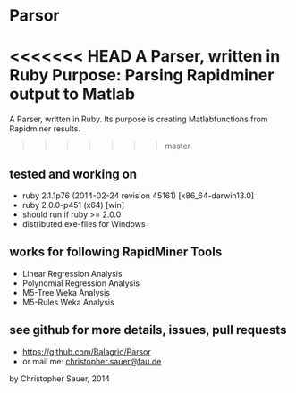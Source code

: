 # Parsor                                
<<<<<<< HEAD
A Parser, written in Ruby
Purpose: Parsing Rapidminer output to Matlab
=======
A Parser, written in Ruby. Its purpose is creating Matlabfunctions from Rapidminer results.
>>>>>>> master

## tested and working on
* ruby 2.1.1p76 (2014-02-24 revision 45161) [x86_64-darwin13.0]
* ruby 2.0.0-p451 (x64) [win]
* should run if ruby >= 2.0.0
* distributed exe-files for Windows

## works for following RapidMiner Tools
* Linear Regression Analysis 
* Polynomial Regression Analysis
* M5-Tree Weka Analysis
* M5-Rules Weka Analysis

## see github for more details, issues, pull requests
* https://github.com/Balagrio/Parsor 
* or mail me: christopher.sauer@fau.de

by Christopher Sauer, 2014
